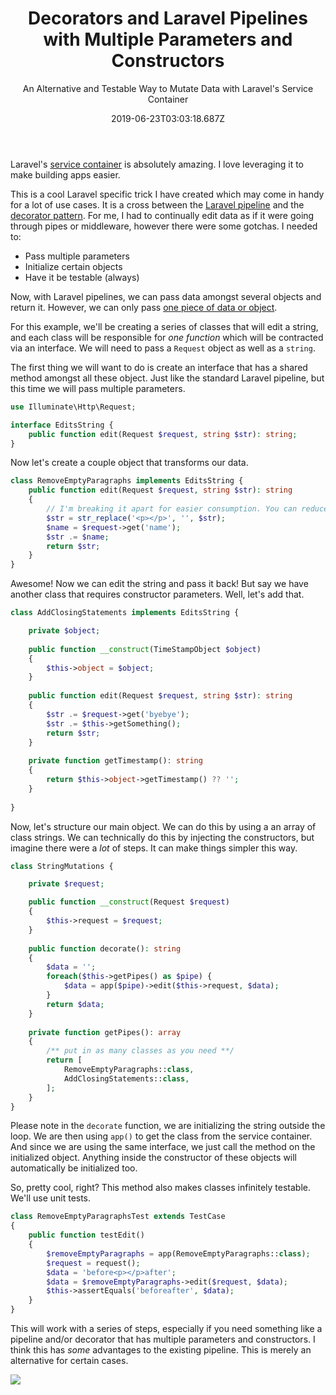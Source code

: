 ﻿---
title: Decorators and Laravel Pipelines with Multiple Parameters and Constructors
subtitle: An Alternative and Testable Way to Mutate Data with Laravel's Service Container
date: 2019-06-23T03:03:18.687Z
draft: false
type: post
tags: ["laravel", "PHP", "pipeline", "design pattern", "decorator"]
description:
  A Laravel specific trick sequentially manipulate data. Allows for testable
  pipelines that utilize the service container and multiple parameters and constructors.
image: 
cover: https://picsum.photos/id/137/1376/800
summary: A Laravel specific trick sequentially manipulate data. Allows for testable
                             pipelines that utilize the service container and multiple parameters and constructors.
---

Laravel's [service container](https://laravel.com/docs/5.8/container) is absolutely amazing. I love leveraging it to make building apps easier.

This is a cool Laravel specific trick I have created which may come in handy for a lot of use cases. It is a cross between the [Laravel pipeline](https://jeffochoa.me/understanding-laravel-pipelines) and the [decorator pattern](https://laracasts.com/series/design-patterns-in-php/episodes/1). For me, I had to continually edit data as if it were going through pipes or middleware, however there were some gotchas. I needed to:

- Pass multiple parameters
- Initialize certain objects
- Have it be testable (always)

Now, with Laravel pipelines, we can pass data amongst several objects and return it. However, we can only pass [one piece of data or object](https://github.com/illuminate/pipeline/blob/master/Pipeline.php#L59).

For this example, we'll be creating a series of classes that will edit a string, and each class will be responsible for _one function_ which will be contracted via an interface. We will need to pass a `Request` object as well as a `string`. 

The first thing we will want to do is create an interface that has a shared method amongst all these object. Just like the standard Laravel pipeline, but this time we will pass multiple parameters.

```php
use Illuminate\Http\Request;

interface EditsString {
    public function edit(Request $request, string $str): string;
}
```

Now let's create a couple object that transforms our data.

```php
class RemoveEmptyParagraphs implements EditsString {
    public function edit(Request $request, string $str): string 
    {
        // I'm breaking it apart for easier consumption. You can reduce the number of variable assignments.
        $str = str_replace('<p></p>', '', $str);
        $name = $request->get('name');
        $str .= $name;
        return $str;
    }
}
```

Awesome! Now we can edit the string and pass it back! But say we have another class that requires constructor parameters. Well, let's add that.

```php
class AddClosingStatements implements EditsString {

    private $object;
    
    public function __construct(TimeStampObject $object)
    {
        $this->object = $object;
    }
    
    public function edit(Request $request, string $str): string 
    {
        $str .= $request->get('byebye');
        $str .= $this->getSomething();
        return $str;
    }
    
    private function getTimestamp(): string
    {
        return $this->object->getTimestamp() ?? '';
    }
    
}
```

Now, let's structure our main object. We can do this by using a an array of class strings. We can technically do this by injecting the constructors, but imagine there were a _lot_ of steps. It can make things simpler this way. 

```php
class StringMutations {

    private $request;

    public function __construct(Request $request)
    {
        $this->request = $request;
    }
    
    public function decorate(): string
    {
        $data = '';
        foreach($this->getPipes() as $pipe) {
            $data = app($pipe)->edit($this->request, $data);
        }
        return $data;
    }
    
    private function getPipes(): array
    {
        /** put in as many classes as you need **/
        return [
            RemoveEmptyParagraphs::class,
            AddClosingStatements::class,
        ];
    }
}
```

Please note in the `decorate` function, we are initializing the string outside the loop. We are then using `app()` to get the class from the service container. And since we are using the same interface, we just call the method on the initialized object. Anything inside the constructor of these objects will automatically be initialized too. 

So, pretty cool, right? This method also makes classes infinitely testable. We'll use unit tests. 

```php
class RemoveEmptyParagraphsTest extends TestCase
{
    public function testEdit()
    {
        $removeEmptyParagraphs = app(RemoveEmptyParagraphs::class);
        $request = request();
        $data = 'before<p></p>after';
        $data = $removeEmptyParagraphs->edit($request, $data);
        $this->assertEquals('beforeafter', $data);
    }
}
```

This will work with a series of steps, especially if you need something like a pipeline and/or decorator that has multiple parameters and constructors. I think this has _some_ advantages to the existing pipeline. This is merely an alternative for certain cases.

![](https://media.giphy.com/media/5txEwCBREwRJWJtvoI/giphy.gif)